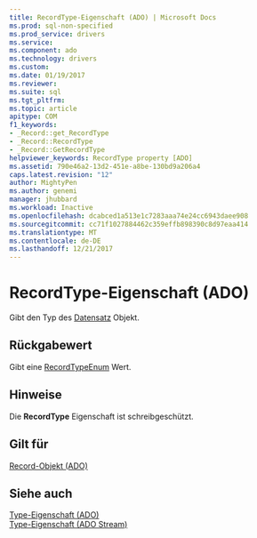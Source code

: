 ```yaml
---
title: RecordType-Eigenschaft (ADO) | Microsoft Docs
ms.prod: sql-non-specified
ms.prod_service: drivers
ms.service: 
ms.component: ado
ms.technology: drivers
ms.custom: 
ms.date: 01/19/2017
ms.reviewer: 
ms.suite: sql
ms.tgt_pltfrm: 
ms.topic: article
apitype: COM
f1_keywords:
- _Record::get_RecordType
- _Record::RecordType
- _Record::GetRecordType
helpviewer_keywords: RecordType property [ADO]
ms.assetid: 790e46a2-13d2-451e-a8be-130bd9a206a4
caps.latest.revision: "12"
author: MightyPen
ms.author: genemi
manager: jhubbard
ms.workload: Inactive
ms.openlocfilehash: dcabced1a513e1c7283aaa74e24cc6943daee908
ms.sourcegitcommit: cc71f1027884462c359effb898390c8d97eaa414
ms.translationtype: MT
ms.contentlocale: de-DE
ms.lasthandoff: 12/21/2017
---
```

# <a name="recordtype-property-ado"></a>RecordType-Eigenschaft (ADO)
Gibt den Typ des [Datensatz](../../../ado/reference/ado-api/record-object-ado.md) Objekt.  
  
## <a name="return-value"></a>Rückgabewert  
 Gibt eine [RecordTypeEnum](../../../ado/reference/ado-api/recordtypeenum.md) Wert.  
  
## <a name="remarks"></a>Hinweise  
 Die **RecordType** Eigenschaft ist schreibgeschützt.  
  
## <a name="applies-to"></a>Gilt für  
 [Record-Objekt (ADO)](../../../ado/reference/ado-api/record-object-ado.md)  
  
## <a name="see-also"></a>Siehe auch  
 [Type-Eigenschaft (ADO)](../../../ado/reference/ado-api/type-property-ado.md)   
 [Type-Eigenschaft (ADO Stream)](../../../ado/reference/ado-api/type-property-ado-stream.md)
